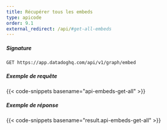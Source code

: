 ```yaml
---
title: Récupérer tous les embeds
type: apicode
order: 9.1
external_redirect: /api/#get-all-embeds
---
```


##### Signature
`GET https://app.datadoghq.com/api/v1/graph/embed`
##### Exemple de requête
{{< code-snippets basename="api-embeds-get-all" >}}
##### Exemple de réponse
{{< code-snippets basename="result.api-embeds-get-all" >}}
